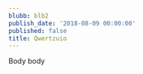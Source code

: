 ```yaml
---
blubb: blb2
publish_date: '2018-08-09 00:00:00'
published: false
title: Qwertzuio
---
```

Body body
